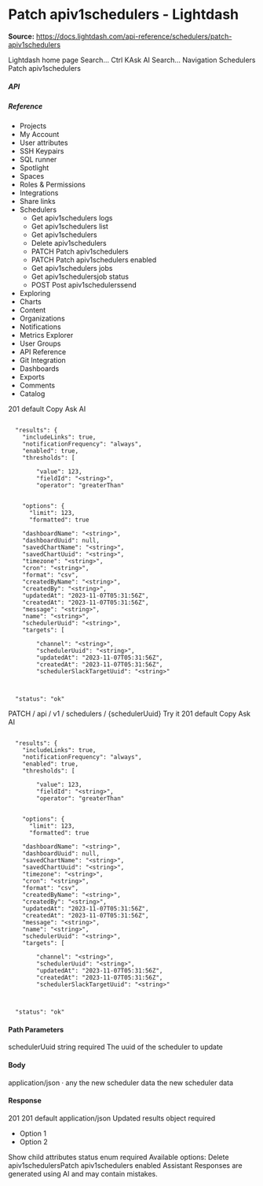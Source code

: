 # Patch apiv1schedulers - Lightdash

**Source:** https://docs.lightdash.com/api-reference/schedulers/patch-apiv1schedulers

Lightdash home page
Search...
Ctrl KAsk AI
Search...
Navigation
Schedulers
Patch apiv1schedulers
##### API


##### Reference
  * Projects
  * My Account
  * User attributes
  * SSH Keypairs
  * SQL runner
  * Spotlight
  * Spaces
  * Roles & Permissions
  * Integrations
  * Share links
  * Schedulers
    * Get apiv1schedulers logs
    * Get apiv1schedulers list
    * Get apiv1schedulers
    * Delete apiv1schedulers
    * PATCH
Patch apiv1schedulers
    * PATCH
Patch apiv1schedulers enabled
    * Get apiv1schedulers jobs
    * Get apiv1schedulersjob status
    * POST
Post apiv1schedulerssend
  * Exploring
  * Charts
  * Content
  * Organizations
  * Notifications
  * Metrics Explorer
  * User Groups
  * API Reference
  * Git Integration
  * Dashboards
  * Exports
  * Comments
  * Catalog


201
default
Copy
Ask AI
```

  "results": {
    "includeLinks": true,
    "notificationFrequency": "always",
    "enabled": true,
    "thresholds": [

        "value": 123,
        "fieldId": "<string>",
        "operator": "greaterThan"


    "options": {
      "limit": 123,
      "formatted": true

    "dashboardName": "<string>",
    "dashboardUuid": null,
    "savedChartName": "<string>",
    "savedChartUuid": "<string>",
    "timezone": "<string>",
    "cron": "<string>",
    "format": "csv",
    "createdByName": "<string>",
    "createdBy": "<string>",
    "updatedAt": "2023-11-07T05:31:56Z",
    "createdAt": "2023-11-07T05:31:56Z",
    "message": "<string>",
    "name": "<string>",
    "schedulerUuid": "<string>",
    "targets": [

        "channel": "<string>",
        "schedulerUuid": "<string>",
        "updatedAt": "2023-11-07T05:31:56Z",
        "createdAt": "2023-11-07T05:31:56Z",
        "schedulerSlackTargetUuid": "<string>"



  "status": "ok"

```

PATCH
/
api
/
v1
/
schedulers
/
{schedulerUuid}
Try it
201
default
Copy
Ask AI
```

  "results": {
    "includeLinks": true,
    "notificationFrequency": "always",
    "enabled": true,
    "thresholds": [

        "value": 123,
        "fieldId": "<string>",
        "operator": "greaterThan"


    "options": {
      "limit": 123,
      "formatted": true

    "dashboardName": "<string>",
    "dashboardUuid": null,
    "savedChartName": "<string>",
    "savedChartUuid": "<string>",
    "timezone": "<string>",
    "cron": "<string>",
    "format": "csv",
    "createdByName": "<string>",
    "createdBy": "<string>",
    "updatedAt": "2023-11-07T05:31:56Z",
    "createdAt": "2023-11-07T05:31:56Z",
    "message": "<string>",
    "name": "<string>",
    "schedulerUuid": "<string>",
    "targets": [

        "channel": "<string>",
        "schedulerUuid": "<string>",
        "updatedAt": "2023-11-07T05:31:56Z",
        "createdAt": "2023-11-07T05:31:56Z",
        "schedulerSlackTargetUuid": "<string>"



  "status": "ok"

```

#### Path Parameters
schedulerUuid
string
required
The uuid of the scheduler to update
#### Body
application/json · any
the new scheduler data
the new scheduler data
#### Response
201
201 default
application/json
Updated
results
object
required
  * Option 1
  * Option 2


Show child attributes
status
enum<string>
required
Available options: 
Delete apiv1schedulersPatch apiv1schedulers enabled
Assistant
Responses are generated using AI and may contain mistakes.


